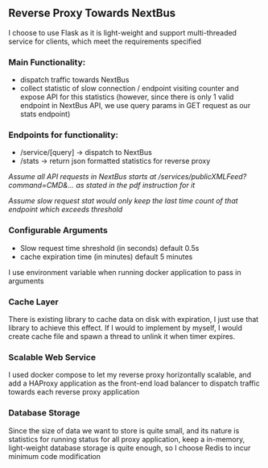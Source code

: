 ## Reverse Proxy Towards NextBus

I choose to use Flask as it is light-weight and support multi-threaded service for clients, which meet the requirements specified

### Main Functionality:

* dispatch traffic towards NextBus
* collect statistic of slow connection / endpoint visiting counter and expose API for this statistics (however, since there is only 1 valid endpoint in NextBus API, we use query params in GET request as our stats endpoint)

### Endpoints for functionality:

* <host>/service/[query] -> dispatch to NextBus
* <host>/stats -> return json formatted statistics for reverse proxy

*Assume all API requests in NextBus starts at /services/publicXMLFeed?command=CMD&... as stated in the pdf instruction for it*

*Assume slow request stat would only keep the last time count of that endpoint which exceeds threshold*

### Configurable Arguments

* Slow request time shreshold (in seconds) default 0.5s
* cache expiration time (in minutes) default 5 minutes

I use environment variable when running docker application to pass in arguments

### Cache Layer

There is existing library to cache data on disk with expiration, I just use that library to achieve this effect. If I would to implement by myself, I would create cache file and spawn a thread to unlink it when timer expires.

### Scalable Web Service

I used docker compose to let my reverse proxy horizontally scalable, and add a HAProxy application as the front-end load balancer to dispatch traffic towards each reverse proxy application

### Database Storage

Since the size of data we want to store is quite small, and its nature is statistics for running status for all proxy application, keep a in-memory, light-weight database storage is quite enough, so I choose Redis to incur minimum code modification